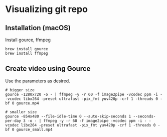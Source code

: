 # Visualizing git repo
## Installation (macOS)
Install gource, ffmpeg
```
brew install gource
brew install ffmpeg
```
## Create video using Gource
Use the parameters as desired.
```
# bigger size
gource -1280x720 -o - | ffmpeg -y -r 60 -f image2pipe -vcodec ppm -i - -vcodec libx264 -preset ultrafast -pix_fmt yuv420p -crf 1 -threads 0 -bf 0 gource.mp4

# smaller size
gource -854x480 --file-idle-time 0 --auto-skip-seconds 1 --seconds-per-day 3 -o - | ffmpeg -y -r 60 -f image2pipe -vcodec ppm -i - -vcodec libx264 -preset ultrafast -pix_fmt yuv420p -crf 1 -threads 0 -bf 0 gource_small.mp4
```

